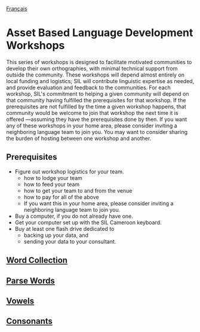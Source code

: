 <a href="fr/WORKSHOPS.md">Français</a>
# Asset Based Language Development Workshops
This series of workshops is designed to facilitate motivated communities to develop their own orthographies, with minimal technical support from outside the community. These workshops will depend almost entirely on local funding and logistics; SIL will contribute linguistic expertise as needed, and provide evaluation and feedback to the communities.
For each workshop, SIL's commitment to helping a given community will depend on that community having fulfilled the prerequisites for that workshop. If the prerequisites are not fulfilled by the time a given workshop happens, that community would be welcome to join that workshop the next time it is offered —assuming they have the prerequisites done by then.
If you want any of these workshops in your home area, please consider inviting a neighboring language team to join you. You may want to consider sharing the burden of hosting between one workshop and another.

## Prerequisites
- Figure out workshop logistics for your team.
  - how to lodge your team
  - how to feed your team
  - how to get your team to and from the venue
  - how to pay for all of the above
  - If you want this in your home area, please consider inviting a neighboring language team to join you.
- Buy a computer, if you do not already have one.
- Get your computer set up with the SIL Cameroon keyboard.
- Buy at least one flash drive dedicated to
  - backing up your data, and
  - sending your data to your consultant.

## [Word Collection](ws/WORD_COLLECTION.md)
## [Parse Words](ws/PARSE_WORDS.md)
## [Vowels](ws/VOWELS.md)
## [Consonants](ws/CONSONANTS.md)
